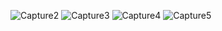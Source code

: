
![Capture2](https://user-images.githubusercontent.com/68269960/223936538-c29f54e8-8236-4bef-8094-effcc1f592a9.PNG)
![Capture3](https://user-images.githubusercontent.com/68269960/223936545-2724a307-eb64-4f27-a065-b2e66c1bb565.PNG)
![Capture4](https://user-images.githubusercontent.com/68269960/223936552-8aefbc74-6fc4-401e-981c-fe7d71ef3d7b.PNG)
![Capture5](https://user-images.githubusercontent.com/68269960/223936559-235c0ed1-cc36-4208-b226-0d9bc709a20d.PNG)
